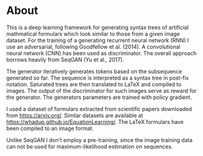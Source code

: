 # About

This is a deep learning framework for generating syntax trees of artificial mathmatical formulars which look
similar to those from a given image dataset. For the training of a generating recurrent neural network (RNN) 
I use an adversarial, following Goodfellow et al. (2014). A convolutional neural network (CNN) has been used as 
discriminator. The overall approach borrows heavily from SeqGAN (Yu et al., 2017). 

The generator iteratively generates tokens based on the subsequence generated so far. The sequence is interpreted as a
syntax tree in post-fix notation. Saturated trees are then translated to LaTeX and compiled to images. The output of
the discriminator for such images serve as reward for the generator. The generators parameters are trained with 
policy gradient. 

I used a dataset of formulars extracted from scientific papers downloaded from 
https://arxiv.org/. Similar datasets are available at https://whadup.github.io/EquationLearning/. The LaTeX formulars
have been compiled to an image format.

Unlike SeqGAN I don't employ a pre-training, since the image training data can not be used for maximum-likelihood 
estimation on sequences. 



